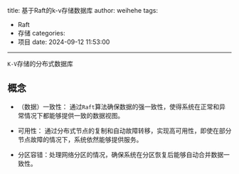 title: 基于Raft的k-v存储数据库
author: weihehe
tags:
  - Raft
  - 存储
categories:
  - 项目
date: 2024-09-12 11:53:00
---
`K-V`存储的分布式数据库
<!--more-->
## 概念

- （数据）一致性： 通过`Raft`算法确保数据的强一致性，使得系统在正常和异常情况下都能够提供一致的数据视图。

- 可用性： 通过分布式节点的复制和自动故障转移，实现高可用性，即使在部分节点故障的情况下，系统依然能够提供服务。

- 分区容错：处理网络分区的情况，确保系统在分区恢复后能够自动合并数据一致性。

